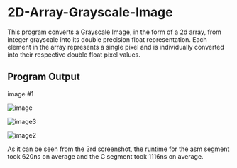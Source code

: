 
# 2D-Array-Grayscale-Image

This program converts a  Grayscale Image, in the form of a 2d array, from integer grayscale into its double precision float representation. Each element in the array represents a single pixel and is individually converted into their respective double float pixel values. 


## Program Output
image #1


![image](https://github.com/user-attachments/assets/f8f13488-0400-466d-b868-49f381e0f89c)


![image3](https://github.com/user-attachments/assets/c16ad83e-ff97-4a10-8358-c451fd1f1647)


![image2](https://github.com/user-attachments/assets/ac84a4df-dc42-4943-a23c-2274282d125c)


As it can be seen from the 3rd screenshot, the runtime for the asm segment took 620ns on average and the C segment took 1116ns on average. 

